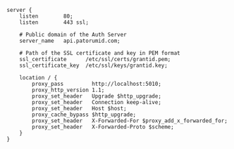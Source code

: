﻿```nginx
server {
    listen        80;
    listen        443 ssl;

	# Public domain of the Auth Server
    server_name   api.patorumid.com;

	# Path of the SSL certificate and key in PEM format
    ssl_certificate      /etc/ssl/certs/grantid.pem;
    ssl_certificate_key  /etc/ssl/keys/grantid.key;

    location / {
        proxy_pass         http://localhost:5010;
        proxy_http_version 1.1;
        proxy_set_header   Upgrade $http_upgrade;
        proxy_set_header   Connection keep-alive;
        proxy_set_header   Host $host;
        proxy_cache_bypass $http_upgrade;
        proxy_set_header   X-Forwarded-For $proxy_add_x_forwarded_for;
        proxy_set_header   X-Forwarded-Proto $scheme;
    }
}
```

